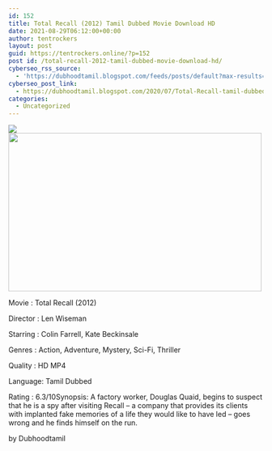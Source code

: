 ```yaml
---
id: 152
title: Total Recall (2012) Tamil Dubbed Movie Download HD
date: 2021-08-29T06:12:00+00:00
author: tentrockers
layout: post
guid: https://tentrockers.online/?p=152
post id: /total-recall-2012-tamil-dubbed-movie-download-hd/
cyberseo_rss_source:
  - 'https://dubhoodtamil.blogspot.com/feeds/posts/default?max-results=150&start-index=151'
cyberseo_post_link:
  - https://dubhoodtamil.blogspot.com/2020/07/Total-Recall-tamil-dubbed-hd.html
categories:
  - Uncategorized
---
```

<div class="media_block">
  <img src="https://1.bp.blogspot.com/-X9y1I7EbBB8/XyLDJMfa7GI/AAAAAAAAB2M/h6xmIKy_15k7GsHiJPkllMHiUaXkfSeugCNcBGAsYHQ/s72-w500-h313-c/u2D7pN.jpg" class="media_thumbnail" />
</div>

<div class="separator">
  <a href="https://1.bp.blogspot.com/-X9y1I7EbBB8/XyLDJMfa7GI/AAAAAAAAB2M/h6xmIKy_15k7GsHiJPkllMHiUaXkfSeugCNcBGAsYHQ/s1920/u2D7pN.jpg"><img loading="lazy" border="0" data-original-height="1200" data-original-width="1920" height="313" src="https://1.bp.blogspot.com/-X9y1I7EbBB8/XyLDJMfa7GI/AAAAAAAAB2M/h6xmIKy_15k7GsHiJPkllMHiUaXkfSeugCNcBGAsYHQ/w500-h313/u2D7pN.jpg" width="500" /></a>
</div>

Movie	<span></span>:	<span></span>Total Recall (2012)

Director	<span></span>:	<span></span>Len Wiseman

Starring	<span></span>:	<span></span>Colin Farrell, Kate Beckinsale

Genres	<span></span>:	<span></span>Action, Adventure, Mystery, Sci-Fi, Thriller

Quality	<span></span>:	<span></span>HD MP4

Language:	<span></span>Tamil Dubbed

Rating	<span></span>:	<span></span>6.3/10Synopsis: A factory worker, Douglas Quaid, begins to suspect that he is a spy after visiting Recall &#8211; a company that provides its clients with implanted fake memories of a life they would like to have led &#8211; goes wrong and he finds himself on the run.

<span>by Dubhoodtamil</span>